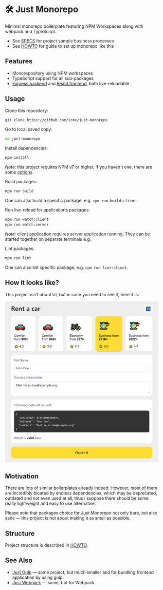 # 🛠️ Just Monorepo

Minimal monorepo boilerplate featuring NPM Workspaces along with webpack and TypeScript.

  - See [SPECS](SPECS.md) for project sample business processes
  - See [HOWTO](HOWTO.md) for guide to set up monorepo like this

## Features

  - Monorepository using NPM workspaces
  - TypeScript support for all sub-packages
  - [Express backend](packages/server) and [React frontend](packages/client), both live-reloadable

## Usage

Clone this repository:

```sh
git clone https://github.com/icmx/just-monorepo
```

Go to local saved copy:

```sh
cd just-monorepo
```

Install dependencies:

```sh
npm install
```

*Note:* this project requires NPM v7 or higher. If you haven't one, there are some [options](HOWTO.md#note-for-npmv7).

Build packages:

```sh
npm run build
```

One can also build a specific package, e.g. `npm run build:client`.

Run live-reload for applications packages:

```sh
npm run watch:client
npm run watch:server
```

*Note:* client application requires server application running. They can be started together on separate terminals e.g.

Lint packages:

```sh
npm run lint
```

One can also lint specific package, e.g. `npm run lint:client`.

## How it looks like?

This project isn't about UI, but in case you need to see it, here it is:

![Screenshot of project user interface](demo.png)

## Motivation

There are lots of similar boilerplates already indeed. However, most of them are incredibly bloated by endless dependencies, which may be deprecated, outdated and not even used at all, thus I suppose there should be some really lightweight and easy to use alternative.

Please note that packages choice for Just Monorepo not only bare, but also sane — this project is not about making it as small as possible.

## Structure

Project structure is described in [HOWTO](HOWTO.md).

## See Also

  - [Just Gulp](https://github.com/icmx/just-gulp) — same project, but much smaller and for bundling frontend application by using gulp.
  - [Just Webpack](https://github.com/icmx/just-webpack) — same, but for Webpack.
